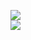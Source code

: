 [![](https://img.shields.io/badge/Made%20With-Github%20Spray-lightgrey.svg?style=for-the-badge&logo=github)](https://github.com/Annihil/github-spray#5161)  
[![](https://i.imgur.com/2DrTn0Z.gif)](https://github.com/Annihil/github-spray)